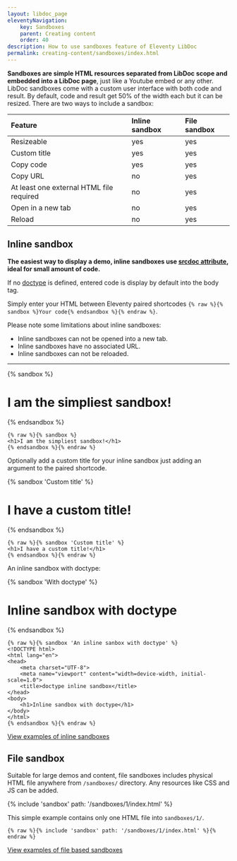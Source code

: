 ```yaml
---
layout: libdoc_page
eleventyNavigation:
    key: Sandboxes
    parent: Creating content
    order: 40
description: How to use sandboxes feature of Eleventy LibDoc
permalink: creating-content/sandboxes/index.html
---
```


**Sandboxes are simple HTML resources separated from LibDoc scope and embedded into a LibDoc page**, just like a Youtube embed or any other. LibDoc sandboxes come with a custom user interface with both code and result. By default, code and result get 50% of the width each but it can be resized. There are two ways to include a sandbox:


| Feature                                  | Inline sandbox | File sandbox |
|:-----------------------------------------|:---------------|:-------------|
| Resizeable                               | yes            | yes          |
| Custom title                             | yes            | yes          |
| Copy code                                | yes            | yes          |
| Copy URL                                 | no             | yes          |
| At least one external HTML file required | no             | yes          |
| Open in a new tab                        | no             | yes          |
| Reload                                   | no             | yes          |

## Inline sandbox

**The easiest way to display a demo, inline sandboxes use [srcdoc attribute](https://developer.mozilla.org/en-US/docs/Web/API/HTMLIFrameElement/srcdoc), ideal for small amount of code.**

If no [doctype](https://developer.mozilla.org/en-US/docs/Glossary/Doctype) is defined, entered code is display by default into the body tag.

Simply enter your HTML between Eleventy paired shortcodes `{% raw %}{% sandbox %}Your code{% endsandbox %}{% endraw %}`. 

Please note some limitations about inline sandboxes:

* Inline sandboxes can not be opened into a new tab.
* Inline sandboxes have no associated URL.
* Inline sandboxes can not be reloaded.

---

{% sandbox %}
<h1>I am the simpliest sandbox!</h1>
{% endsandbox %}

```liquid
{% raw %}{% sandbox %}
<h1>I am the simpliest sandbox!</h1>
{% endsandbox %}{% endraw %}
```

Optionally add a custom title for your inline sandbox just adding an argument to the paired shortcode.

{% sandbox 'Custom title' %}
<h1>I have a custom title!</h1>
{% endsandbox %}

```liquid
{% raw %}{% sandbox 'Custom title' %}
<h1>I have a custom title!</h1>
{% endsandbox %}{% endraw %}
```

An inline sandbox with doctype:

{% sandbox 'With doctype' %}
<!DOCTYPE html>
<html lang="en">
<head>
    <meta charset="UTF-8">
    <meta name="viewport" content="width=device-width, initial-scale=1.0">
    <title>doctype inline sandbox</title>
</head>
<body>
    <h1>Inline sandbox with doctype</h1>
</body>
</html>
{% endsandbox %}

```liquid
{% raw %}{% sandbox 'An inline sanbox with doctype' %}
<!DOCTYPE html>
<html lang="en">
<head>
    <meta charset="UTF-8">
    <meta name="viewport" content="width=device-width, initial-scale=1.0">
    <title>doctype inline sandbox</title>
</head>
<body>
    <h1>Inline sandbox with doctype</h1>
</body>
</html>
{% endsandbox %}{% endraw %}
```

[View examples of inline sandboxes](/content/creating-content/sandboxes-examples/inline-sandboxes.md)

## File sandbox

Suitable for large demos and content, file sandboxes includes physical HTML file anywhere from `/sandboxes/` directory. Any resources like CSS and JS can be added.

{% include 'sandbox' path: '/sandboxes/1/index.html' %}

This simple example contains only one HTML file into `sandboxes/1/`.

```liquid
{% raw %}{% include 'sandbox' path: '/sandboxes/1/index.html' %}{% endraw %}
```

[View examples of file based sandboxes](/content/creating-content/sandboxes-examples/file-sandboxes.md)
